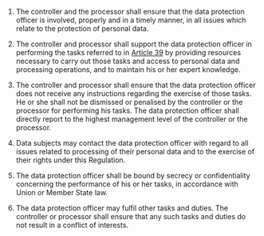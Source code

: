 1. The controller and the processor shall ensure that the data protection officer is involved, properly and in a timely manner, in all issues which relate to the protection of personal data.

2. The controller and processor shall support the data protection officer in performing the tasks referred to in [Article 39](/gdpr/articles/39-tasks-data-protection-officer/) by providing resources necessary to carry out those tasks and access to personal data and processing operations, and to maintain his or her expert knowledge.

3. The controller and processor shall ensure that the data protection officer does not receive any instructions regarding the exercise of those tasks. He or she shall not be dismissed or penalised by the controller or the processor for performing his tasks. The data protection officer shall directly report to the highest management level of the controller or the processor.

4. Data subjects may contact the data protection officer with regard to all issues related to processing of their personal data and to the exercise of their rights under this Regulation.

5. The data protection officer shall be bound by secrecy or confidentiality concerning the performance of his or her tasks, in accordance with Union or Member State law.

6. The data protection officer may fulfil other tasks and duties. The controller or processor shall ensure that any such tasks and duties do not result in a conflict of interests.
